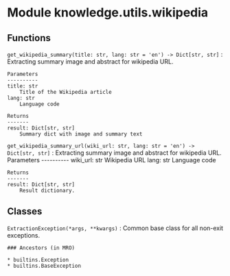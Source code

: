 Module knowledge.utils.wikipedia
================================

Functions
---------

    
`get_wikipedia_summary(title: str, lang: str = 'en') ‑> Dict[str, str]`
:   Extracting summary image and abstract for wikipedia URL.
    
    Parameters
    ----------
    title: str
        Title of the Wikipedia article
    lang: str
        Language code
    
    Returns
    -------
    result: Dict[str, str]
        Summary dict with image and summary text

    
`get_wikipedia_summary_url(wiki_url: str, lang: str = 'en') ‑> Dict[str, str]`
:   Extracting summary image and abstract for wikipedia URL.
    Parameters
    ----------
    wiki_url: str
        Wikipedia URL
    lang: str
        Language code
    
    Returns
    -------
    result: Dict[str, str]
        Result dictionary.

Classes
-------

`ExtractionException(*args, **kwargs)`
:   Common base class for all non-exit exceptions.

    ### Ancestors (in MRO)

    * builtins.Exception
    * builtins.BaseException